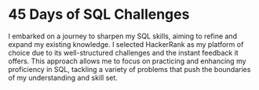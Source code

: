 # 45 Days of SQL Challenges
I embarked on a journey to sharpen my SQL skills, aiming to refine and expand my existing knowledge. I selected HackerRank as my platform of choice due to its well-structured challenges and the instant feedback it offers. This approach allows me to focus on practicing and enhancing my proficiency in SQL, tackling a variety of problems that push the boundaries of my understanding and skill set.
